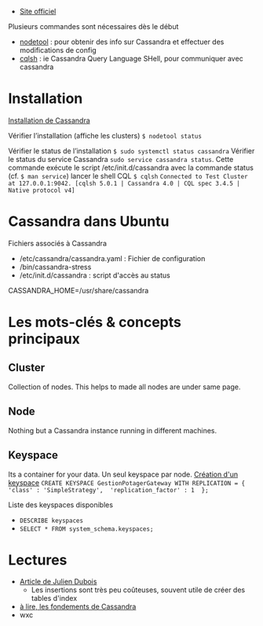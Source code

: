 
- [Site officiel](https://cassandra.apache.org/)

Plusieurs commandes sont nécessaires dès le début
- [nodetool](https://cassandra.apache.org/doc/latest/tools/nodetool/nodetool.html) : pour obtenir des info sur Cassandra et effectuer des modifications de config
- [cqlsh](https://cassandra.apache.org/doc/latest/cql/index.html#cql) : ie Cassandra Query Language SHell, pour communiquer avec cassandra


# Installation
[Installation de Cassandra](https://phoenixnap.com/kb/install-cassandra-on-ubuntu)



Vérifier l’installation (affiche les clusters) `$ nodetool status`

Vérifier le status de l’installation `$ sudo systemctl status cassandra`
Vérifier le status du service Cassandra `sudo service cassandra status`. Cette commande exécute le script /etc/init.d/cassandra avec la commande status (cf. `$ man service`)
lancer le shell CQL `$ cqlsh`
`Connected to Test Cluster at 127.0.0.1:9042.
[cqlsh 5.0.1 | Cassandra 4.0 | CQL spec 3.4.5 | Native protocol v4]`




# Cassandra dans Ubuntu

Fichiers associés à Cassandra

- /etc/cassandra/cassandra.yaml : Fichier de configuration
- /bin/cassandra-stress
- /etc/init.d/cassandra : script d'accès au status

CASSANDRA_HOME=/usr/share/cassandra


  

# Les mots-clés & concepts principaux

## Cluster
Collection of nodes. This helps to made all nodes are under same page.

## Node
Nothing but a Cassandra instance running in different machines.

## Keyspace
Its a container for your data.
Un seul keyspace par node.
[Création d'un keyspace](https://docs.datastax.com/en/cql-oss/3.3/cql/cql_reference/cqlCreateKeyspace.html)
`CREATE KEYSPACE GestionPotagerGateway
  WITH REPLICATION = { 
   'class' : 'SimpleStrategy', 
   'replication_factor' : 1 
  };`
  
  Liste des keyspaces disponibles
  - `DESCRIBE keyspaces`
  - `SELECT * FROM system_schema.keyspaces;`
  

# Lectures
- [Article de Julien Dubois](https://blog.ippon.tech/using-cassandra-jhipster/)
	- Les insertions sont très peu coûteuses, souvent utile de créer des tables d'index
- [à lire, les fondements de Cassandra](https://dzone.com/articles/introduction-apache-cassandras)
- wxc